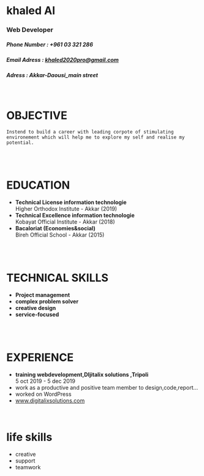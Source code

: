 # khaled Al
### Web Developer
##### Phone Number      : +961 03 321 286
##### Email Adress      : khaled2020pro@gmail.com
##### Adress            : Akkar-Daousi_main street
<br />

# OBJECTIVE 
```
Instend to build a career with leading corpote of stimulating environement which will help me to explore my self and realise my potential.
```
<br/>

<br/>

# EDUCATION

- **Technical License information technologie**<br>
 Higher Orthodox Institute - Akkar (2019)
 - **Technical Excellence information technologie**<br>
 Kobayat Official Institute - Akkar (2018)
- **Bacaloriat (Economies&social)** <br> 
 Bireh Official School - Akkar (2015)

<br/>

</br>

# TECHNICAL SKILLS

- **Project management**<br>
 - **complex problem solver**<br>
 - **creative design**<br>
- **service-focused**<br>

<br/>

</br>

# EXPERIENCE

- **training webdevelopment,DIjitalix solutions ,Tripoli**<br>
 5 oct 2019 - 5 dec 2019
 - work as a productive and positive team member to design,code,report...
 - worked on WordPress
 - www.digitalixsolutions.com


<br/>

# life skills
- creative
- support
- teamwork
</br>
</br>
